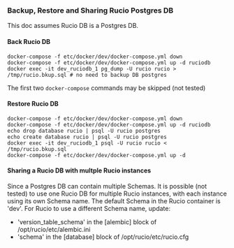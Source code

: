 ### Backup, Restore and Sharing Rucio Postgres DB

This doc assumes Rucio DB is a Postgres DB.

#### Back Rucio DB

```
docker-compose -f etc/docker/dev/docker-compose.yml down
docker-compose -f etc/docker/dev/docker-compose.yml up -d ruciodb
docker exec -it dev_ruciodb_1 pg_dump -U rucio rucio > /tmp/rucio.bkup.sql # no need to backup DB postgres
```
The first two `docker-compose` commands may be skipped (not tested)

#### Restore Rucio DB

```
docker-compose -f etc/docker/dev/docker-compose.yml down
docker-compose -f etc/docker/dev/docker-compose.yml up -d ruciodb
echo drop database rucio | psql -U rucio postgres
echo create database rucio | psql -U rucio postgres
docker exec -it dev_ruciodb_1 psql -U rucio rucio < /tmp/rucio.bkup.sql
docker-compose -f etc/docker/dev/docker-compose.yml up -d
```

#### Sharing a Rucio DB with multple Rucio instances

Since a Postgres DB can contain multiple Schemas. It is possible (not tested) to use one Rucio DB for multiple 
Rucio instances, with each instance using its own Schema name. The default Schema in the Rucio container is 'dev'. 
For Rucio to use a different Schema name, update:
* 'version_table_schema' in the [alembic] block of /opt/rucio/etc/alembic.ini
* 'schema' in the [database] block of /opt/rucio/etc/rucio.cfg
